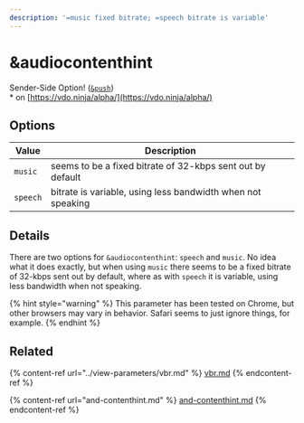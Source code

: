 ```yaml
---
description: '=music fixed bitrate; =speech bitrate is variable'
---
```


# \&audiocontenthint

Sender-Side Option! ([`&push`](../../source-settings/push.md))\
\* on [https://vdo.ninja/alpha/](https://vdo.ninja/alpha/)

## Options

| Value    | Description                                                 |
| -------- | ----------------------------------------------------------- |
| `music`  | seems to be a fixed bitrate of 32-kbps sent out by default  |
| `speech` | bitrate is variable, using less bandwidth when not speaking |

## Details

There are two options for `&audiocontenthint`: `speech` and `music`. No idea what it does exactly, but when using `music` there seems to be a fixed bitrate of 32-kbps sent out by default, where as with `speech` it is variable, using less bandwidth when not speaking.

{% hint style="warning" %}
This parameter has been tested on Chrome, but other browsers may vary in behavior. Safari seems to just ignore things, for example.
{% endhint %}

## Related

{% content-ref url="../view-parameters/vbr.md" %}
[vbr.md](../view-parameters/vbr.md)
{% endcontent-ref %}

{% content-ref url="and-contenthint.md" %}
[and-contenthint.md](and-contenthint.md)
{% endcontent-ref %}
